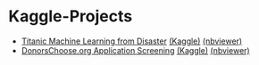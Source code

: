 # Kaggle-Projects

* [Titanic Machine Learning from Disaster](https://github.com/gov-vj/Kaggle-Projects/blob/master/Titanic%20Machine%20Learning%20from%20Disaster%20v2.0.ipynb) [(Kaggle)](https://www.kaggle.com/c/titanic) [(nbviewer)](https://nbviewer.jupyter.org/github/gov-vj/Kaggle-Projects/blob/master/Titanic%20Machine%20Learning%20from%20Disaster%20v2.0.ipynb)
* [DonorsChoose.org Application Screening](https://github.com/gov-vj/Kaggle-Projects/blob/master/DonorsChoose.org%20Application%20Screening.ipynb) [(Kaggle)](https://www.kaggle.com/c/donorschoose-application-screening) [(nbviewer)](https://nbviewer.jupyter.org/github/gov-vj/Kaggle-Projects/blob/master/DonorsChoose.org%20Application%20Screening.ipynb)
